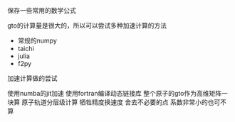 保存一些常用的数学公式

gto的计算量是很大的，所以可以尝试多种加速计算的方法
- 常规的numpy
- taichi
- julia
- f2py


加速计算做的尝试

使用numba的jit加速
使用fortran编译动态链接库
整个原子的gto作为高维矩阵一块算
原子轨道分层级计算
牺牲精度换速度
舍去不必要的点
系数非常小的也可不算